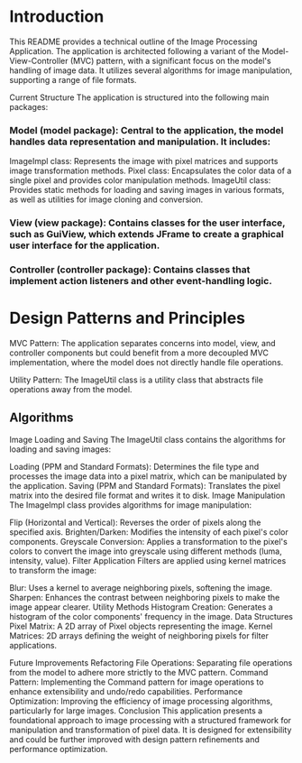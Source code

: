 # Introduction
This README provides a technical outline of the Image Processing Application. The application is architected following a variant of the Model-View-Controller (MVC) pattern, with a significant focus on the model's handling of image data. It utilizes several algorithms for image manipulation, supporting a range of file formats.

Current Structure
The application is structured into the following main packages:

### Model (model package): Central to the application, the model handles data representation and manipulation. It includes:

ImageImpl class: Represents the image with pixel matrices and supports image transformation methods.
Pixel class: Encapsulates the color data of a single pixel and provides color manipulation methods.
ImageUtil class: Provides static methods for loading and saving images in various formats, as well as utilities for image cloning and conversion.
### View (view package): Contains classes for the user interface, such as GuiView, which extends JFrame to create a graphical user interface for the application.

### Controller (controller package): Contains classes that implement action listeners and other event-handling logic.

# Design Patterns and Principles
MVC Pattern: The application separates concerns into model, view, and controller components but could benefit from a more decoupled MVC implementation, where the model does not directly handle file operations.

Utility Pattern: The ImageUtil class is a utility class that abstracts file operations away from the model.

## Algorithms
Image Loading and Saving
The ImageUtil class contains the algorithms for loading and saving images:

Loading (PPM and Standard Formats): Determines the file type and processes the image data into a pixel matrix, which can be manipulated by the application.
Saving (PPM and Standard Formats): Translates the pixel matrix into the desired file format and writes it to disk.
Image Manipulation
The ImageImpl class provides algorithms for image manipulation:

Flip (Horizontal and Vertical): Reverses the order of pixels along the specified axis.
Brighten/Darken: Modifies the intensity of each pixel's color components.
Greyscale Conversion: Applies a transformation to the pixel's colors to convert the image into greyscale using different methods (luma, intensity, value).
Filter Application
Filters are applied using kernel matrices to transform the image:

Blur: Uses a kernel to average neighboring pixels, softening the image.
Sharpen: Enhances the contrast between neighboring pixels to make the image appear clearer.
Utility Methods
Histogram Creation: Generates a histogram of the color components' frequency in the image.
Data Structures
Pixel Matrix: A 2D array of Pixel objects representing the image.
Kernel Matrices: 2D arrays defining the weight of neighboring pixels for filter applications.

Future Improvements
Refactoring File Operations: Separating file operations from the model to adhere more strictly to the MVC pattern.
Command Pattern: Implementing the Command pattern for image operations to enhance extensibility and undo/redo capabilities.
Performance Optimization: Improving the efficiency of image processing algorithms, particularly for large images.
Conclusion
This application presents a foundational approach to image processing with a structured framework for manipulation and transformation of pixel data. It is designed for extensibility and could be further improved with design pattern refinements and performance optimization.